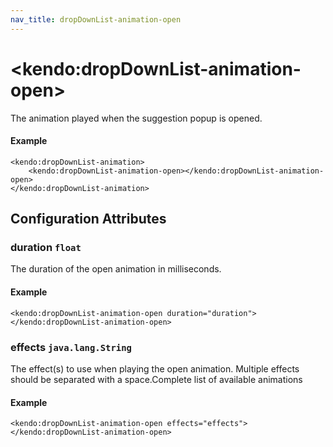 ```yaml
---
nav_title: dropDownList-animation-open
---
```


# \<kendo:dropDownList-animation-open\>

The animation played when the suggestion popup is opened.

#### Example
    <kendo:dropDownList-animation>
        <kendo:dropDownList-animation-open></kendo:dropDownList-animation-open>
    </kendo:dropDownList-animation>

## Configuration Attributes

### duration `float`

The duration of the open animation in milliseconds.

#### Example
    <kendo:dropDownList-animation-open duration="duration">
    </kendo:dropDownList-animation-open>

### effects `java.lang.String`

The effect(s) to use when playing the open animation. Multiple effects should be separated with a space.Complete list of available animations

#### Example
    <kendo:dropDownList-animation-open effects="effects">
    </kendo:dropDownList-animation-open>

